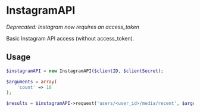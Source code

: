 # InstagramAPI

_Deprecated: Instagram now requires an access_token_

Basic Instagram API access (without access_token).

## Usage

```PHP
$instagramAPI = new InstagramAPI($clientID, $clientSecret);

$arguments = array(
    'count' => 10
);

$results = $instagramAPI->request('users/<user_id>/media/recent', $arguments);
```
